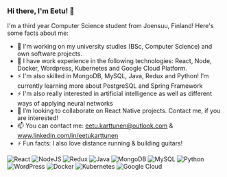 ### Hi there, I'm Eetu! 👋

I'm a third year Computer Science student from Joensuu, Finland! Here's some facts about me:

- 🔭 I'm working on my university studies (BSc, Computer Science) and own software projects.
- 🌱 I have work experience in the following technologies: React, Node, Docker, Wordpress, Kubernetes and Google Cloud Platform.
- ⚡ I'm also skilled in MongoDB, MySQL, Java, Redux and Python! I’m currently learning more about PostgreSQL and Spring Framework
- ⚡ I'm also really interested in artificial intelligence as well as different ways of applying neural networks
- 👯 I’m looking to collaborate on React Native projects. Contact me, if you are interested!
- 📫 You can contact me: eetu.karttunen@outlook.com & www.linkedin.com/in/eetukarttunen
- ⚡ Fun facts: I also love distance running & building guitars!

![React](https://img.shields.io/badge/react-%2320232a.svg?style=for-the-badge&logo=react&logoColor=%2361DAFB)
![NodeJS](https://img.shields.io/badge/node.js-6DA55F?style=for-the-badge&logo=node.js&logoColor=white)
![Redux](https://img.shields.io/badge/redux-%23593d88.svg?style=for-the-badge&logo=redux&logoColor=white)
![Java](https://img.shields.io/badge/java-%23ED8B00.svg?style=for-the-badge&logo=java&logoColor=white)
![MongoDB](https://img.shields.io/badge/MongoDB-%234ea94b.svg?style=for-the-badge&logo=mongodb&logoColor=white)
![MySQL](https://img.shields.io/badge/mysql-%2300f.svg?style=for-the-badge&logo=mysql&logoColor=white)
![Python](https://img.shields.io/badge/python-3670A0?style=for-the-badge&logo=python&logoColor=ffdd54)
![WordPress](https://img.shields.io/badge/WordPress-%23117AC9.svg?style=for-the-badge&logo=WordPress&logoColor=white)
![Docker](https://img.shields.io/badge/docker-%230db7ed.svg?style=for-the-badge&logo=docker&logoColor=white)
![Kubernetes](https://img.shields.io/badge/kubernetes-%23326ce5.svg?style=for-the-badge&logo=kubernetes&logoColor=white)
![Google Cloud](https://img.shields.io/badge/GoogleCloud-%234285F4.svg?style=for-the-badge&logo=google-cloud&logoColor=white)



